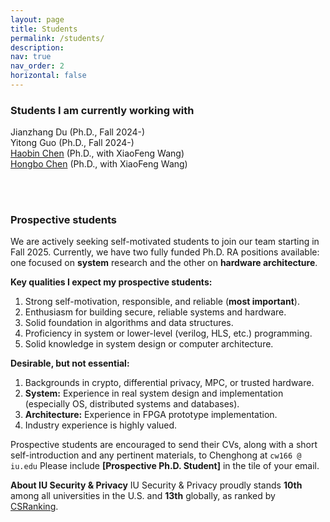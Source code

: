 ```yaml
---
layout: page
title: Students
permalink: /students/
description: 
nav: true
nav_order: 2
horizontal: false
---
```


### Students I am currently working with
Jianzhang Du (Ph.D., Fall 2024-)\
Yitong Guo (Ph.D., Fall 2024-)\
[Haobin Chen](https://hiroki-chen.github.io/) (Ph.D., with XiaoFeng Wang)\
[Hongbo Chen](https://hc50.pages.iu.edu/) (Ph.D., with XiaoFeng Wang)

<br />
<br />

### Prospective students 
We are actively seeking self-motivated students to join our team starting in Fall 2025. Currently, we have two fully funded Ph.D. RA positions available: one focused on **system** research and the other on **hardware architecture**.

**Key qualities I expect my prospective students:**

1. Strong self-motivation, responsible, and reliable (**most important**).
2. Enthusiasm for building secure, reliable systems and hardware.
3. Solid foundation in algorithms and data structures.
4. Proficiency in system or lower-level (verilog, HLS, etc.) programming.
5. Solid knowledge in system design or computer architecture.


**Desirable, but not essential:**

1. Backgrounds in crypto, differential privacy, MPC, or trusted hardware. 
2. **System:** Experience in real system design and implementation (especially OS, distributed systems and databases).
3. **Architecture:** Experience in FPGA prototype implementation.
4. Industry experience is highly valued.

Prospective students are encouraged to send their CVs, along with a short self-introduction and any pertinent materials, to Chenghong at `cw166 @ iu.edu` Please include **[Prospective Ph.D. Student]** in the tile of your email.

**About IU Security & Privacy**
IU Security & Privacy proudly stands **10th** among all universities in the U.S. and **13th** globally, as ranked by [CSRanking](https://csrankings.org/#/index?sec&us).


